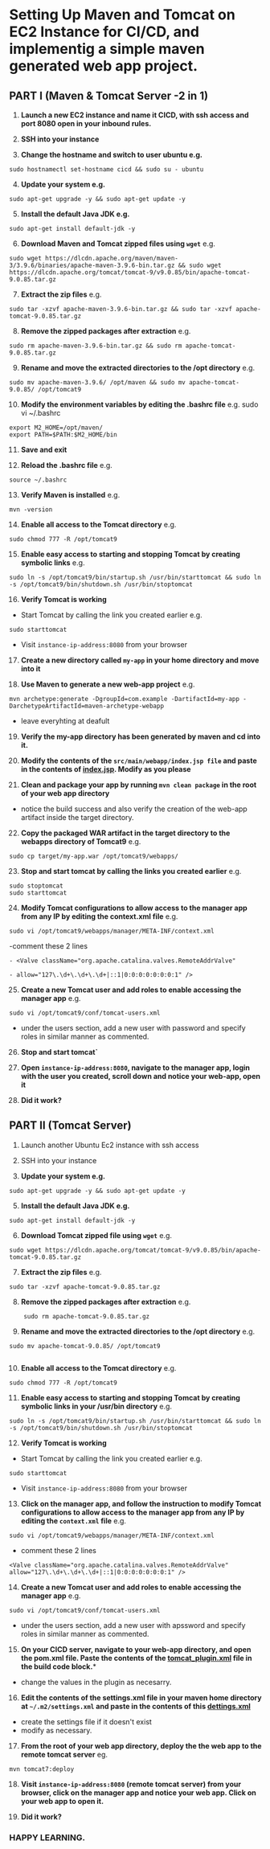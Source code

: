 # Setting Up Maven and Tomcat on EC2 Instance for CI/CD, and implementig a simple maven generated web app project.

## PART I (Maven & Tomcat Server -2 in 1)

1. **Launch a new EC2 instance and name it CICD, with ssh access and port 8080 open in your inbound rules.**

2. **SSH into your instance**

3. **Change the hostname and switch to user ubuntu e.g.** 
```
sudo hostnamectl set-hostname cicd && sudo su - ubuntu

```

4. **Update your system e.g.** 
```
sudo apt-get upgrade -y && sudo apt-get update -y

```

5. **Install the default Java JDK e.g.** 
```
sudo apt-get install default-jdk -y

```

6. **Download Maven and Tomcat zipped files using ```wget```**
e.g. 
```
sudo wget https://dlcdn.apache.org/maven/maven-3/3.9.6/binaries/apache-maven-3.9.6-bin.tar.gz && sudo wget https://dlcdn.apache.org/tomcat/tomcat-9/v9.0.85/bin/apache-tomcat-9.0.85.tar.gz

```

7. **Extract the zip files** 
e.g. 
```
sudo tar -xzvf apache-maven-3.9.6-bin.tar.gz && sudo tar -xzvf apache-tomcat-9.0.85.tar.gz

```

8. **Remove the zipped packages after extraction** 
e.g. 
```
sudo rm apache-maven-3.9.6-bin.tar.gz && sudo rm apache-tomcat-9.0.85.tar.gz

```

9. **Rename and move the extracted directories to the /opt directory**
e.g. 
```
sudo mv apache-maven-3.9.6/ /opt/maven && sudo mv apache-tomcat-9.0.85/ /opt/tomcat9

```

10. **Modify the environment variables by editing the .bashrc file**
e.g. sudo vi ~/.bashrc
```
export M2_HOME=/opt/maven/
export PATH=$PATH:$M2_HOME/bin
```

11. **Save and exit**

12. **Reload the .bashrc file** 
e.g. 
```
source ~/.bashrc

```

13. **Verify Maven is installed** 
e.g. 
```
mvn -version

```

14. **Enable all access to the Tomcat directory** 
e.g. 
```
sudo chmod 777 -R /opt/tomcat9

```

15. **Enable easy access to starting and stopping Tomcat by creating symbolic links**
e.g. 
```
sudo ln -s /opt/tomcat9/bin/startup.sh /usr/bin/starttomcat && sudo ln -s /opt/tomcat9/bin/shutdown.sh /usr/bin/stoptomcat

```

16. **Verify Tomcat is working**  
- Start Tomcat by calling the link you created earlier 
e.g. 
```
sudo starttomcat

```
- Visit `instance-ip-address:8080` from your browser

17. **Create a new directory called ```my-app``` in your home directory and move into it**

18. **Use Maven to generate a new web-app project**
e.g. 
```
mvn archetype:generate -DgroupId=com.example -DartifactId=my-app -DarchetypeArtifactId=maven-archetype-webapp

```

- leave everyhting at deafult

19. **Verify the my-app directory has been generated by maven and cd into it.**

20. **Modify the contents of the `src/main/webapp/index.jsp file` and paste in the contents of [index.jsp](assignment_resources/index.jsp). Modify as you please**

21. **Clean and package your app by running ```mvn clean package``` in the root of your web app directory**
- notice the build success and also verify the creation of the web-app artifact inside the target directory.

22. **Copy the packaged WAR artifact in the target directory to the webapps directory of Tomcat9**
e.g. 
```
sudo cp target/my-app.war /opt/tomcat9/webapps/

```

23. **Stop and start tomcat by calling the links you created earlier** 
e.g. 
```
sudo stoptomcat
sudo starttomcat

```

24. **Modify Tomcat configurations to allow access to the manager app from any IP by editing the context.xml file**
e.g. 
```
sudo vi /opt/tomcat9/webapps/manager/META-INF/context.xml

```
-comment these 2 lines

```
- <Valve className="org.apache.catalina.valves.RemoteAddrValve" 

- allow="127\.\d+\.\d+\.\d+|::1|0:0:0:0:0:0:0:1" />

```

25. **Create a new Tomcat user and add roles to enable accessing the manager app**
e.g. 
```
sudo vi /opt/tomcat9/conf/tomcat-users.xml

```
- under the users section, add a new user with password and specify roles in similar manner as commented.

26. **Stop and start tomcat`**

27. **Open ```instance-ip-address:8080```, navigate to the manager app, login with the user you created, scroll down and notice your web-app, open it**

28. **Did it work?**
<a name="part-i-maven--tomcat-server--2-in-1"></a>



## PART II (Tomcat Server)

1. Launch another Ubuntu Ec2 instance with ssh access

2. SSH into your instance

4. **Update your system e.g.** 
```
sudo apt-get upgrade -y && sudo apt-get update -y

```

5. **Install the default Java JDK e.g.** 
```
sudo apt-get install default-jdk -y

```

6. **Download Tomcat zipped file using ```wget```**
e.g. 
```
sudo wget https://dlcdn.apache.org/tomcat/tomcat-9/v9.0.85/bin/apache-tomcat-9.0.85.tar.gz

```

7. **Extract the zip files** 
e.g. 
```
sudo tar -xzvf apache-tomcat-9.0.85.tar.gz

```

8. **Remove the zipped packages after extraction** 
e.g. 
```
    sudo rm apache-tomcat-9.0.85.tar.gz

```

9. **Rename and move the extracted directories to the /opt directory**
e.g. 
```
sudo mv apache-tomcat-9.0.85/ /opt/tomcat9
   
```

10. **Enable all access to the Tomcat directory** 
e.g. 
```
sudo chmod 777 -R /opt/tomcat9

```

11. **Enable easy access to starting and stopping Tomcat by creating symbolic links in your /usr/bin directory**
e.g. 
```
sudo ln -s /opt/tomcat9/bin/startup.sh /usr/bin/starttomcat && sudo ln -s /opt/tomcat9/bin/shutdown.sh /usr/bin/stoptomcat

```

12. **Verify Tomcat is working**  
- Start Tomcat by calling the link you created earlier 
e.g. 
```
sudo starttomcat

```
- Visit ```instance-ip-address:8080``` from your browser

13.  **Click on the manager app, and follow the instruction to modify Tomcat configurations to allow access to the manager app from any IP by editing the `context.xml` file**
e.g. 
```
sudo vi /opt/tomcat9/webapps/manager/META-INF/context.xml

```
- comment these 2 lines
```
<Valve className="org.apache.catalina.valves.RemoteAddrValve"   
allow="127\.\d+\.\d+\.\d+|::1|0:0:0:0:0:0:0:1" />   

```

14. **Create a new Tomcat user and add roles to enable accessing the manager app**
e.g. 
```
sudo vi /opt/tomcat9/conf/tomcat-users.xml

```
- under the users section, add a new user with apssword and specify roles in similar manner as commented.

15. **On your CICD server, navigate to your web-app directory, and open the pom.xml file. Paste the contents of the [tomcat_plugin.xml](assignment_resources/tomcat_plugin.xml) file in the build code block.***

- change the values in the plugin as necesarry.

16. **Edit the contents of the settings.xml file in your maven home directory at ` ~/.m2/settings.xml ` and paste in the contents of this [dettings.xml](assignment_resources/settings.xml)**
- create the settings file if it doesn't exist
- modify as necessary.

17. **From the root of your web app directory, deploy the the web app to the remote tomcat server**
eg.
```
mvn tomcat7:deploy

```

18. **Visit `instance-ip-address:8080` (remote tomcat server) from your browser, click on the manager app and notice your web app. Click on your web app to open it.**

19. **Did it work?**
<a name="part-ii-tomcat-server"></a>

### HAPPY LEARNING.
